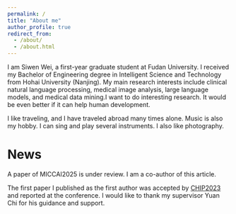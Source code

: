 ```yaml
---
permalink: /
title: "About me"
author_profile: true
redirect_from: 
  - /about/
  - /about.html
---
```

I am Siwen Wei, a first-year graduate student at Fudan University. I received my Bachelor of Engineering degree in Intelligent Science and Technology from Hohai University (Nanjing). My main research interests include clinical natural language processing, medical image analysis, large language models, and medical data mining.I want to do interesting research. It would be even better if it can help human development.

I like traveling, and I have traveled abroad many times alone. Music is also my hobby. I can sing and play several instruments. I also like photography.


News
======
A paper of MICCAI2025 is under review. I am a co-author of this article.

The first paper I published as the first author was accepted by [CHIP2023](https://link.springer.com/chapter/10.1007/978-981-99-9864-7_18#Sec5) and reported at the conference. I would like to thank my supervisor Yuan Chi for his guidance and support.



